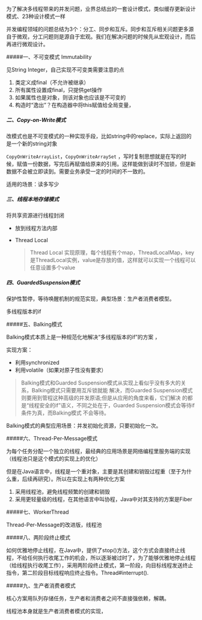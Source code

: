 为了解决多线程带来的并发问题，业界总结出的一套设计模式，类似缓存更新设计模式、23种设计模式一样

并发编程领域的问题总结为3个：分工、同步和互斥。同步和互斥相关问题更多源自于微观，分工问题则是源自于宏观。我们在解决问题的时候先从宏观设计，而后再进行微观设计。

#####一、不可变模式 Immutability 

见String Integer，自己实现不可变类需要注意的点

1. 类定义成final（不允许被继承）
2. 所有属性设置成final，只提供get操作
3. 如果属性也是对象，则该对象也应该是不可变的
4. 构造时“逸出”？在构造器中将this赋值给全局变量，



##### 二、Copy-on-Write模式

改模式也是不可变模式的一种实现手段，比如string中的replace，实际上返回的是一个新的string对象

`CopyOnWriteArrayList`，`CopyOnWriteArraySet` ，写时复制思想就是在写的时候，赋值一份数据，写完后再赋值给原来的引用。这样能做到读时不加锁，但是新数据不会被立即读到。需要业务承受一定的时间的不一致的。

适用的场景：读多写少



##### 三、线程本地存储模式 

将共享资源进行线程封闭

* 放到线程方法内部

* Thread Local

  > Thread Local 实现原理，每个线程有个map，ThreadLocalMap，key是ThreadLocal实例，value是存放的值，这样就可以实现一个线程可以任意设置多个value

##### 四、GuardedSuspension模式

保护性暂停，等待唤醒机制的规范实现，典型场景：生产者消费者模型。

多线程版本的if 



#####五、Balking模式

Balking模式本质上是一种规范化地解决“多线程版本的if”的方案 ，

实现方案：

* 利用synchronized
* 利用volatile（如果对原子性没有要求）

> Balking模式和Guarded Suspension模式从实现上看似乎没有多大的关系，Balking模式只需要用互斥锁就能 解决，而Guarded Suspension模式则要用到管程这种高级的并发原语;但是从应用的角度来看，它们解决 的都是“线程安全的if”语义，不同之处在于，Guarded Suspension模式会等待if条件为真，而Balking模式 不会等待。 

Balking模式的典型应用场景：并发初始化资源，只要初始化一次。

#####六、Thread-Per-Message模式

为每个任务分配一个独立的线程，最经典的应用场景是网络编程里服务端的实现（线程池只是这个模式的实现上的优化）

但是在Java语言中，线程是一个重对象，主要是其创建和销毁过程重（至于为什么重，后续再研究）。所以在实现上有两种优化方案

1. 采用线程池，避免线程频繁的创建和销毁
2. 采用更轻量级的线程，在其他语言中叫协程，Java中对其支持的方案是Fiber 



#####七、WorkerThread

Thread-Per-Message的改进版，线程池



#####八、两阶段终止模式

如何优雅地停止线程，在Java中，提供了stop()方法，这个方式会直接终止线程，不给任何执行收尾工作的机会，所以逐渐被过时了，为了能够优雅地停止线程（给线程执行收尾工作），采用两阶段终止模式，第一阶段，向目标线程发送终止指令，第二阶段目标线程响应终止指令。Thread#interrupt().

#####九、生产者消费者模式

核心方案用队列存储任务，生产者和消费者之间不直接强依赖，解耦。

线程池本身就是生产者消费者模式的实现，



